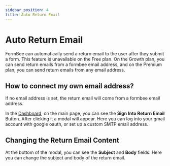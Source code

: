 ```yaml
---
sidebar_position: 4
title: Auto Return Email
---
```


# Auto Return Email

FormBee can automatically send a return email to the user after they submit a form. This feature is unavailable on the Free plan. On the Growth plan, you can send return emails from a formbee email address, and on the Premium plan, you can send return emails from any email address.

## How to connect my own email address?
If no email address is set, the return email will come from a formbee email address.

In the [Dashboard](https://formbee.dev/dashboard), on the main page, you can see the **Sign Into Return Email** Button.
After clicking it a modal will appear. Here you can log into your gmail account with google oauth, or set up a custom SMTP email address.

## Changing the Return Email Content
At the bottom of the modal, you can see the **Subject** and **Body** fields. Here you can change the subject and body of the return email.